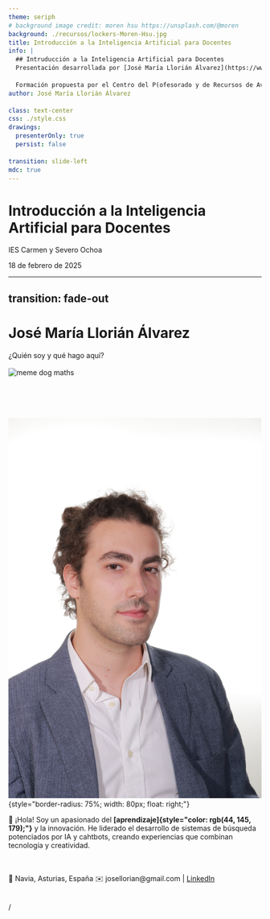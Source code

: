 ```yaml
---
theme: seriph
# background image credit: moren hsu https://unsplash.com/@moren
background: ./recursos/lockers-Moren-Hsu.jpg
title: Introducción a la Inteligencia Artificial para Docentes
info: |
  ## Intruducción a la Inteligencia Artificial para Docentes
  Presentación desarrollada por [José María Llorián Álvarez](https://www.linkedin.com/in/llorian) para la formación en IA impartida en el IES Carmen y Severo Ochoa el 18 del 2 de 2025.

  Formación propuesta por el Centro del P(ofesorado y de Recursos de Avilés — Occidente.
author: José María Llorián Álvarez

class: text-center
css: ./style.css
drawings:
  presenterOnly: true
  persist: false

transition: slide-left
mdc: true
---
```


# Introducción a la Inteligencia Artificial para Docentes

IES Carmen y Severo Ochoa

18 de febrero de 2025

<!-- Dar las gracias a todos los participantes por unirse.
# Antes de comenzar:

  - ¿Han traído sus portátiles?
  - Que los enciendan ya que los vamos a usar
  - No se preocupen por tomar notas que les voy a pasar todos los materiales.
 -->
---
transition: fade-out
---

# José María Llorián Álvarez



¿Quién soy y qué hago aquí?
<br>
<br>
<img border="rounded" src="https://media1.tenor.com/m/4ho5rKl9UtYAAAAd/dog-doggo.gif" alt="meme dog maths" style="width: 150px; float: left; margin-right: 15px;">
<br>
<br>
<br>
<br>
<br>

![Foto profesional](./recursos/foto-profesional.jpg){style="border-radius: 75%; width: 80px; float: right;"}

👋 ¡Hola! Soy un apasionado del **[aprendizaje]{style="color: rgb(44, 145, 179);"}** y la innovación.
He liderado el desarrollo de sistemas de búsqueda potenciados por IA y cahtbots, creando experiencias que combinan tecnología y <span v-mark.circle.orange>creatividad</span>.

<br>
<br>

<div v-click>
  📍 Navia, Asturias, España  
  ✉️ josellorian@gmail.com | <a href="https://www.linkedin.com/in/llorian">LinkedIn</a>
<br>
</div>
<br>
<br>

<div class="slide-counter">
  <SlideCurrentNo />/<SlidesTotal />
</div>
